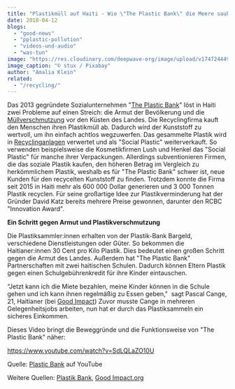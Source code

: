 ```yaml
---
title: "Plastikmüll auf Haiti - Wie \"The Plastic Bank\" die Meere sauber hält"
date: 2018-04-12
blogs: 
  - "good-news"
  - "pplastic-pollution"
  - "videos-und-audio"
  - "was-tun"
image: "https://res.cloudinary.com/deepwave-org/image/upload/v1747244497/deepwave.org/plastic-waste-3962409_1920.jpg"
image_caption: "© stux / Pixabay"
author: "Amalia Klein"
related: 
  - "/recycling/"
---
```


Das 2013 gegründete Sozialunternehmen "[The Plastic Bank](https://plasticbank.com/)" löst in Haiti zwei Probleme auf einen Streich: die Armut der Bevölkerung und die [Müllverschmutzung](https://www.deepwave.org/die-ozeane/verschmutzung/) vor den Küsten des Landes. Die Recyclingfirma kauft den Menschen ihren Plastikmüll ab. Dadurch wird der Kunststoff zu wertvoll, um ihn einfach achtlos wegzuwerfen. Das gesammelte Plastik wird in [Recyclinganlagen](https://www.deepwave.org/recycling/) verwertet und als "Social Plastic" weiterverkauft. So verwenden beispielsweise die Kosmetikfirmen Lush und Henkel das "Social Plastic" für manche ihrer Verpackungen. Allerdings subventionieren Firmen, die das soziale Plastik kaufen, den höheren Betrag im Vergleich zu herkömmlichem Plastik, weshalb es für "The Plastic Bank" schwer ist, neue Kunden für den recycelten Kunststoff zu finden. Trotzdem konnte die Firma seit 2015 in Haiti mehr als 600 000 Dollar generieren und 3 000 Tonnen Plastik recyclen. Für seine großartige Idee zur Plastikverminderung hat der Gründer David Katz bereits mehrere Preise gewonnen, darunter den RCBC "Innovation Award".

**Ein Schritt gegen Armut und Plastikverschmutzung**

Die Plastiksammler:innen erhalten von der Plastik-Bank Bargeld, verschiedene Dienstleistungen oder Güter. So bekommen die Haitianer:innen 30 Cent pro Kilo Plastik. Dies bedeutet einen großen Schritt gegen die Armut des Landes. Außerdem hat "The Plastic Bank" Partnerschaften mit zwei haitischen Schulen. Dadurch können Eltern Plastik gegen einen Schulgebührenkredit für ihre Kinder eintauschen.

“Jetzt kann ich die Miete bezahlen, meine Kinder können in die Schule gehen und ich kann ihnen regelmäßig zu Essen geben,"  sagt Pascal Cange, 21, Haitianer (bei [Good Impact](https://goodimpact.org/magazin/wie-die-plastik-bank-die-meere-sauber-h%C3%A4lt)) Zuvor musste Cange in mehreren Gelegenheitsjobs arbeiten, nun hat er durch das Plastiksammeln ein sicheres Einkommen.

Dieses Video bringt die Beweggründe und die Funktionsweise von "The Plastic Bank" näher:

https://www.youtube.com/watch?v=SdLQLaZO10U

Quelle: [Plastic Bank](https://www.youtube.com/watch?v=SdLQLaZO10U) auf YouTube

Weitere Quellen: [Plastik Bank](https://plasticbank.com/), [Good Impact.org](https://goodimpact.org/magazin/wie-die-plastik-bank-die-meere-sauber-h%C3%A4lt)
